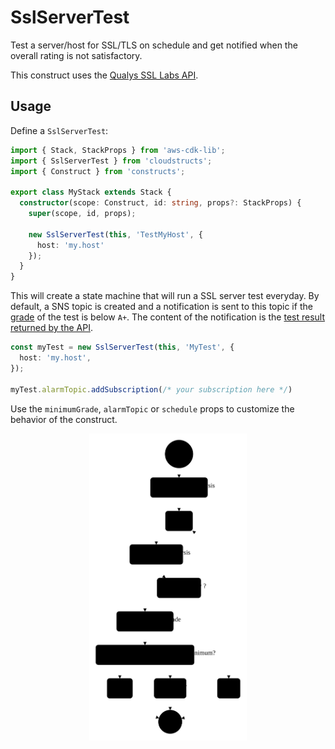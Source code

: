 # SslServerTest

Test a server/host for SSL/TLS on schedule and get notified when the overall
rating is not satisfactory.

This construct uses the [Qualys SSL Labs API](https://www.ssllabs.com).

## Usage

Define a `SslServerTest`:

```ts
import { Stack, StackProps } from 'aws-cdk-lib';
import { SslServerTest } from 'cloudstructs';
import { Construct } from 'constructs';

export class MyStack extends Stack {
  constructor(scope: Construct, id: string, props?: StackProps) {
    super(scope, id, props);

    new SslServerTest(this, 'TestMyHost', {
      host: 'my.host'
    });
  }
}
```

This will create a state machine that will run a SSL server test everyday. By default, a SNS topic is 
created and a notification is sent to this topic if the [grade](https://github.com/ssllabs/research/wiki/SSL-Server-Rating-Guide)
of the test is below `A+`. The content of the notification is the
[test result returned by the API](https://github.com/ssllabs/ssllabs-scan/blob/master/ssllabs-api-docs-v3.md#response-objects).

```ts
const myTest = new SslServerTest(this, 'MyTest', {
  host: 'my.host',
});

myTest.alarmTopic.addSubscription(/* your subscription here */)
```

Use the `minimumGrade`, `alarmTopic` or `schedule` props to customize the
behavior of the construct.

<p align="center">
  <img src="ssl-server-test.svg" width="50%">
</p>
